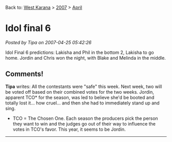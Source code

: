 Back to: [West Karana](/posts/westkarana.md) > [2007](/posts/2007/westkarana.md) > [April](./westkarana.md)
# Idol final 6

*Posted by Tipa on 2007-04-25 05:42:26*

Idol Final 6 predictions: Lakisha and Phil in the bottom 2, Lakisha to go home. Jordin and Chris won the night, with Blake and Melinda in the middle.
## Comments!

**Tipa** writes: All the contestants were "safe" this week. Next week, two will be voted off based on their combined votes for the two weeks. Jordin, apparent TCO* for the season, was led to believe she'd be booted and totally lost it... how cruel... and then she had to immediately stand up and sing.

* TCO = The Chosen One. Each season the producers pick the person they want to win and the judges go out of their way to influence the votes in TCO's favor. This year, it seems to be Jordin.

---

